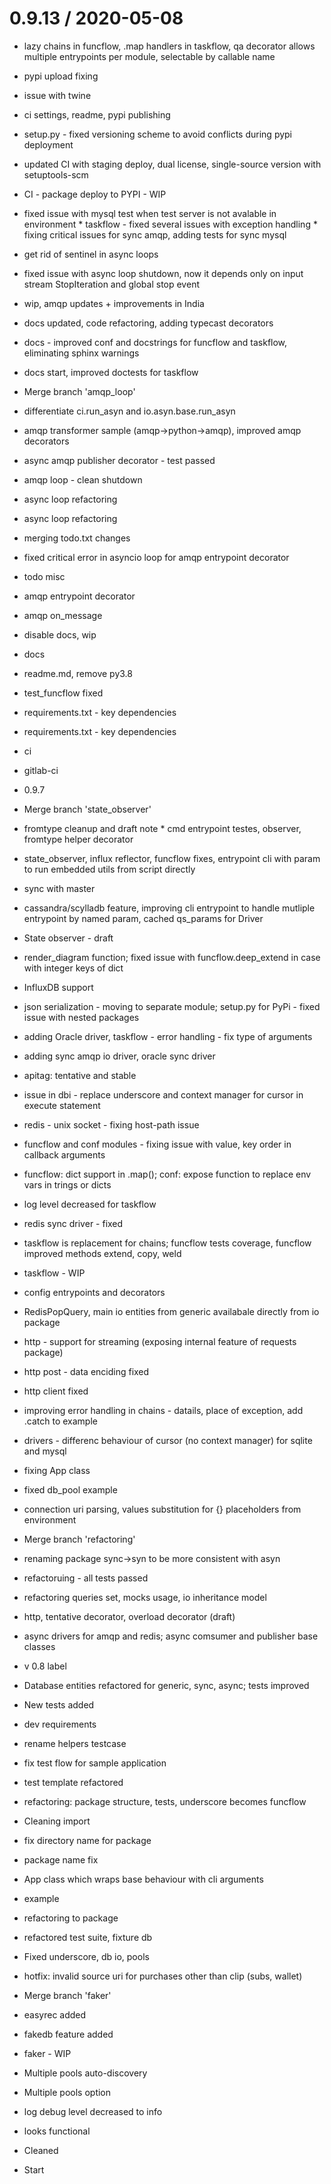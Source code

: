 
0.9.13 / 2020-05-08
===================


  * lazy chains in funcflow, .map handlers in taskflow, qa decorator allows multiple entrypoints per module, selectable by callable name  

  * pypi upload fixing
  * issue with twine
  * ci settings, readme, pypi publishing
  * setup.py - fixed versioning scheme to avoid conflicts during pypi deployment
  * updated CI with staging deploy, dual license, single-source version with setuptools-scm
  * CI - package deploy to PYPI - WIP
  * fixed issue with mysql test when test server is not avalable in environment  * taskflow - fixed several issues with exception handling  * fixing critical issues for sync amqp, adding tests for sync mysql
  * get rid of sentinel in async loops
  * fixed issue with async loop shutdown, now it depends only on input stream StopIteration and global stop event
  * wip, amqp updates + improvements in India
  * docs updated, code refactoring, adding typecast decorators
  * docs - improved conf and docstrings for funcflow and taskflow, eliminating sphinx warnings
  * docs start, improved doctests for taskflow
  * Merge branch 'amqp_loop'
  * differentiate ci.run_asyn and io.asyn.base.run_asyn
  * amqp transformer sample (amqp->python->amqp), improved amqp decorators
  * async amqp publisher decorator - test passed
  * amqp loop - clean shutdown
  * async loop refactoring
  * async loop refactoring
  * merging todo.txt changes
  * fixed critical error in asyncio loop for amqp entrypoint decorator
  * todo misc
  * amqp entrypoint decorator
  * amqp on_message
  * disable docs, wip
  * docs
  * readme.md, remove py3.8
  * test_funcflow fixed
  * requirements.txt - key dependencies
  * requirements.txt - key dependencies
  * ci
  * gitlab-ci
  * 0.9.7
  * Merge branch 'state_observer'
  * fromtype cleanup and draft note  * cmd entrypoint testes, observer, fromtype helper decorator
  * state_observer, influx reflector, funcflow fixes, entrypoint cli with param to run embedded utils from script directly
  * sync with master
  * cassandra/scylladb feature, improving cli entrypoint to handle mutliple entrypoint by named param, cached qs_params for Driver
  * State observer - draft
  * render_diagram function; fixed issue with funcflow.deep_extend in case with integer keys of dict
  * InfluxDB support
  * json serialization - moving to separate module; setup.py for PyPi - fixed issue with nested packages
  * adding Oracle driver, taskflow - error handling - fix type of arguments
  * adding sync amqp io driver, oracle sync driver
  * apitag: tentative and stable
  * issue in dbi - replace underscore and context manager for cursor in execute statement
  * redis - unix socket - fixing host-path issue
  * funcflow and conf modules - fixing issue with value, key order in callback arguments
  * funcflow: dict support in .map(); conf: expose function to replace env vars in trings or dicts
  * log level decreased for taskflow
  * redis sync driver - fixed
  * taskflow is replacement for chains; funcflow tests coverage, funcflow improved methods extend, copy, weld
  * taskflow - WIP
  * config entrypoints and decorators
  * RedisPopQuery, main io entities from generic availabale directly from io package
  * http - support for streaming (exposing internal feature of requests package)
  * http post - data enciding fixed
  * http client fixed
  * improving error handling in chains - datails, place of exception, add .catch to example
  * drivers - differenc behaviour of cursor (no context manager) for sqlite and mysql
  * fixing App class
  * fixed db_pool example
  * connection uri parsing, values substitution for {} placeholders from environment
  * Merge branch 'refactoring'
  * renaming package sync->syn to be more consistent with asyn
  * refactoruing - all tests passed
  * refactoring queries set, mocks usage, io inheritance model
  * http, tentative decorator, overload decorator (draft)
  * async drivers for amqp and redis; async comsumer and publisher base classes
  * v 0.8 label
  * Database entities refactored for generic, sync, async; tests improved
  * New tests added
  * dev requirements
  * rename helpers testcase
  * fix test flow for sample application
  * test template refactored
  * refactoring: package structure, tests, underscore becomes funcflow
  * Cleaning import
  * fix directory name for package
  * package name fix
  * App class which wraps base behaviour with cli arguments
  * example
  * refactoring to package
  * refactored test suite, fixture db
  * Fixed underscore, db io, pools
  * hotfix: invalid source uri for purchases other than clip (subs, wallet)
  * Merge branch 'faker'
  * easyrec added
  * fakedb feature added
  * faker - WIP
  * Multiple pools auto-discovery
  * Multiple pools option
  * log debug level decreased to info
  * looks functional
  * Cleaned
  * Start